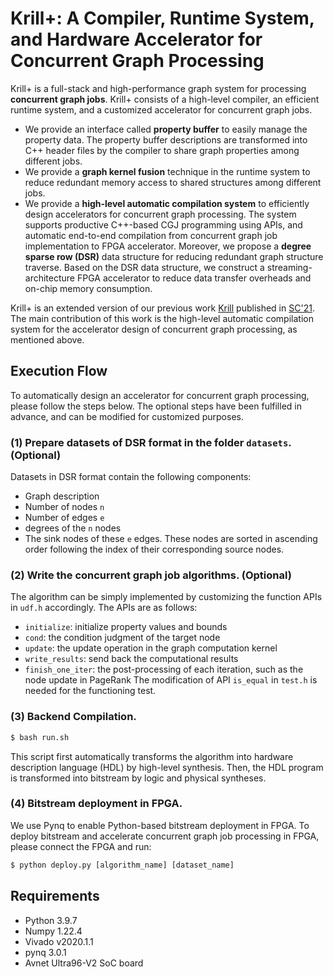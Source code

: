 Krill+: A Compiler, Runtime System, and Hardware Accelerator for Concurrent Graph Processing
======================

Krill+ is a full-stack and high-performance graph system for processing **concurrent graph jobs**. Krill+ consists of a high-level compiler, an efficient runtime system, and a customized accelerator for concurrent graph jobs. 
* We provide an interface called **property buffer** to easily manage the property data. The property buffer descriptions are transformed into C++ header files by the compiler to share graph properties among different jobs. 
* We provide a **graph kernel fusion** technique in the runtime system to reduce redundant memory access to shared structures among different jobs.
* We provide a **high-level automatic compilation system** to efficiently design accelerators for concurrent graph processing. The system supports productive C++-based CGJ programming using APIs, and automatic end-to-end compilation from concurrent graph job implementation to FPGA accelerator. Moreover, we propose a **degree sparse row (DSR)** data structure for reducing redundant graph structure traverse. Based on the DSR data structure, we construct a streaming-architecture FPGA accelerator to reduce data transfer overheads and on-chip memory consumption.

Krill+ is an extended version of our previous work [Krill](https://github.com/chhzh123/Krill) published in [SC'21](https://dl.acm.org/doi/10.1145/3458817.3476159). The main contribution of this work is the high-level automatic compilation system for the accelerator design of concurrent graph processing, as mentioned above.

## Execution Flow
To automatically design an accelerator for concurrent graph processing, please follow the steps below.
The optional steps have been fulfilled in advance, and can be modified for customized purposes.

### (1) Prepare datasets of DSR format in the folder `datasets`. (Optional)
Datasets in DSR format contain the following components:
* Graph description
* Number of nodes `n`
* Number of edges `e`
* degrees of the `n` nodes
* The sink nodes of these `e` edges. These nodes are sorted in ascending order following the index of their corresponding source nodes.

### (2) Write the concurrent graph job algorithms. (Optional)
The algorithm can be simply implemented by customizing the function APIs in `udf.h` accordingly.
The APIs are as follows:
* `initialize`: initialize property values and bounds
* `cond`: the condition judgment of the target node
* `update`: the update operation in the graph computation kernel
* `write_results`: send back the computational results
* `finish_one_iter`: the post-processing of each iteration, such as the node update in PageRank
The modification of API `is_equal` in `test.h` is needed for the functioning test.

### (3) Backend Compilation.
```bash
$ bash run.sh
```
This script first automatically transforms the algorithm into hardware description language (HDL) by high-level synthesis.
Then, the HDL program is transformed into bitstream by logic and physical syntheses.

### (4) Bitstream deployment in FPGA.
We use Pynq to enable Python-based bitstream deployment in FPGA.
To deploy bitstream and accelerate concurrent graph job processing in FPGA, please connect the FPGA and run:
```python
$ python deploy.py [algorithm_name] [dataset_name]
```

## Requirements
* Python 3.9.7
* Numpy 1.22.4
* Vivado v2020.1.1
* pynq 3.0.1
* Avnet Ultra96-V2 SoC board
